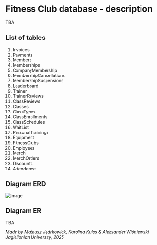 # Fitness Club database - description
TBA
## List of tables
1.	Invoices 
2.	Payments 
3.	Members
4.	Memberships
5.	CompanyMembership
6.	MembershipCancellations 
7.	MembershipSuspensions
8.	Leaderboard 
9.	Trainer
10.	TrainerReviews 
11.	ClassReviews
12.	Classes 
13.	ClassTypes 
14.	ClassEnrollments 
15.	ClassSchedules 
16.	WaitList
17.	PersonalTrainings 
18.	Equipment 
19.	FitnessClubs
20.	Employees
21.	Merch 
22.	MerchOrders 
23.	Discounts 
24.	Attendence

## Diagram ERD

![image](https://github.com/user-attachments/assets/147b5c05-9451-4c06-a89f-4421089fb790)

## Diagram ER

TBA

*Made by Mateusz Jędrkowiak, Karolina Kulas & Aleksander Wiśniewski*
*Jagiellonian University, 2025*
